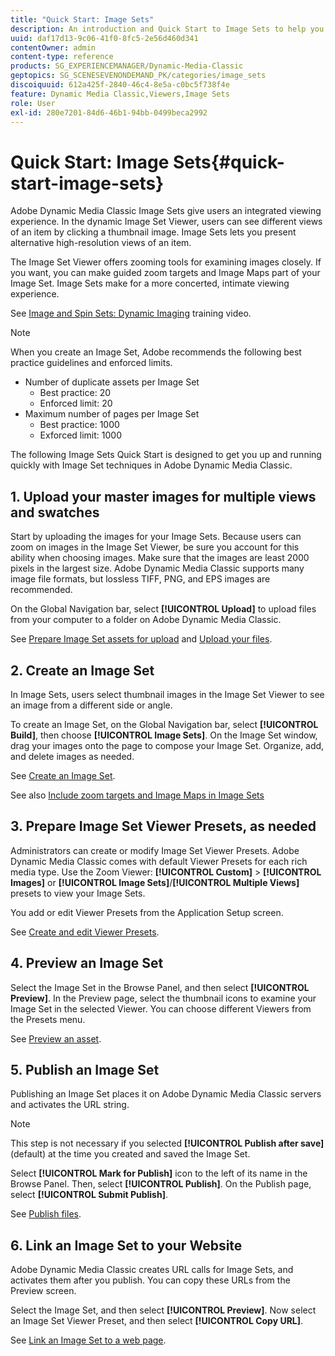 ```yaml
---
title: "Quick Start: Image Sets"
description: An introduction and Quick Start to Image Sets to help you get up and running quickly with Image Set techniques in Adobe Dynamic Media Classic.
uuid: daf17d13-9c06-41f0-8fc5-2e56d460d341
contentOwner: admin
content-type: reference
products: SG_EXPERIENCEMANAGER/Dynamic-Media-Classic
geptopics: SG_SCENESEVENONDEMAND_PK/categories/image_sets
discoiquuid: 612a425f-2840-46c4-8e5a-c0bc5f738f4e
feature: Dynamic Media Classic,Viewers,Image Sets
role: User
exl-id: 280e7201-84d6-46b1-94bb-0499beca2992
---
```

# Quick Start: Image Sets{#quick-start-image-sets}

Adobe Dynamic Media Classic Image Sets give users an integrated viewing experience. In the dynamic Image Set Viewer, users can see different views of an item by clicking a thumbnail image. Image Sets lets you present alternative high-resolution views of an item.

The Image Set Viewer offers zooming tools for examining images closely. If you want, you can make guided zoom targets and Image Maps part of your Image Set. Image Sets make for a more concerted, intimate viewing experience.

See [Image and Spin Sets: Dynamic Imaging](https://s7d5.scene7.com/s7viewers/html5/VideoViewer.html?videoserverurl=https://s7d5.scene7.com/is/content/&emailurl=https://s7d5.scene7.com/s7/emailFriend&serverUrl=https://s7d5.scene7.com/is/image/&config=Scene7SharedAssets/Universal_HTML5_Video&contenturl=https://s7d5.scene7.com/skins/&asset=S7tutorials/556_Image%20&%20Spin%20Sets_converted%20renamed_Dynamic%20Imaging-AVS) training video.

>[!NOTE]
>
>When you create an Image Set, Adobe recommends the following best practice guidelines and enforced limits.
>
>* Number of duplicate assets per Image Set
>   * Best practice: 20
>   * Enforced limit: 20
>* Maximum number of pages per Image Set
>   * Best practice: 1000
>   * Exforced limit: 1000

The following Image Sets Quick Start is designed to get you up and running quickly with Image Set techniques in Adobe Dynamic Media Classic.

## 1. Upload your master images for multiple views and swatches

Start by uploading the images for your Image Sets. Because users can zoom on images in the Image Set Viewer, be sure you account for this ability when choosing images. Make sure that the images are least 2000 pixels in the largest size. Adobe Dynamic Media Classic supports many image file formats, but lossless TIFF, PNG, and EPS images are recommended.

On the Global Navigation bar, select **[!UICONTROL Upload]** to upload files from your computer to a folder on Adobe Dynamic Media Classic.

See [Prepare Image Set assets for upload](preparing-image-set-assets-upload.md#preparing-image-set-assets-for-upload) and [Upload your files](uploading-files.md#uploading-your-files).

## 2. Create an Image Set

In Image Sets, users select thumbnail images in the Image Set Viewer to see an image from a different side or angle.

To create an Image Set, on the Global Navigation bar, select **[!UICONTROL Build]**, then choose **[!UICONTROL Image Sets]**. On the Image Set window, drag your images onto the page to compose your Image Set. Organize, add, and delete images as needed.

See [Create an Image Set](creating-image-set.md#creating-an-image-set).

See also [Include zoom targets and Image Maps in Image Sets](/help/including-zoom-targets-image-maps-image-sets.md)

## 3. Prepare Image Set Viewer Presets, as needed

Administrators can create or modify Image Set Viewer Presets. Adobe Dynamic Media Classic comes with default Viewer Presets for each rich media type. Use the Zoom Viewer: **[!UICONTROL Custom]** > **[!UICONTROL Images]** or **[!UICONTROL Image Sets]**/**[!UICONTROL Multiple Views]** presets to view your Image Sets.

You add or edit Viewer Presets from the Application Setup screen.

See [Create and edit Viewer Presets](application-setup.md#adding-and-editing-viewer-presets).

## 4. Preview an Image Set

Select the Image Set in the Browse Panel, and then select **[!UICONTROL Preview]**. In the Preview page, select the thumbnail icons to examine your Image Set in the selected Viewer. You can choose different Viewers from the Presets menu.

See [Preview an asset](previewing-asset.md#previewing-an-asset).

## 5. Publish an Image Set

Publishing an Image Set places it on Adobe Dynamic Media Classic servers and activates the URL string.

>[!NOTE]
>
>This step is not necessary if you selected **[!UICONTROL Publish after save]** (default) at the time you created and saved the Image Set.

Select **[!UICONTROL Mark for Publish]** icon to the left of its name in the Browse Panel. Then, select **[!UICONTROL Publish]**. On the Publish page, select **[!UICONTROL Submit Publish]**.

See [Publish files](publishing-files.md#publishing-files).

## 6. Link an Image Set to your Website

Adobe Dynamic Media Classic creates URL calls for Image Sets, and activates them after you publish. You can copy these URLs from the Preview screen.

Select the Image Set, and then select **[!UICONTROL Preview]**. Now select an Image Set Viewer Preset, and then select **[!UICONTROL Copy URL]**.

See [Link an Image Set to a web page](linking-image-set-web-page.md#linking-an-image-set-to-a-web-page).
